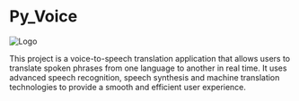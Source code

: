 # Py_Voice

![Logo](https://www.uic.mx/wp-content/uploads/2020/07/La-curiosidad-del-traductor.jpg)

This project is a voice-to-speech translation application that allows users to translate spoken phrases from one language to another in real time. It uses advanced speech recognition, speech synthesis and machine translation technologies to provide a smooth and efficient user experience.
